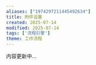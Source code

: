 ```yaml
---
aliases: ["1974297211445492634"]
title: 附件设置
created: 2025-07-14
modified: 2025-07-14
tags: ['流程引擎']
theme: 工作流程
---
```


内容更新中...